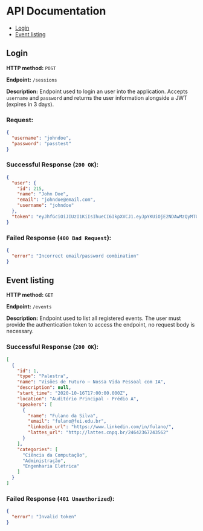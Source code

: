 # API Documentation

- [Login](#login)
- [Event listing](#event-listing)

## Login

**HTTP method:** `POST`

**Endpoint:** `/sessions`

**Description:** Endpoint used to login an user into the application. Accepts `username` and `password` and returns the user information alongside a JWT (expires in 3 days).

### Request:

```json
{
  "username": "johndoe",
  "password": "passtest"
}
```

### Successful Response (`200 OK`):

```json
{
  "user": {
    "id": 215,
    "name": "John Doe",
    "email": "johndoe@email.com",
    "username": "johndoe"
  },
  "token": "eyJhfGciOiJIUzI1KiIsIhueCI6IkpXVCJ1.eyJpYKUiOjE2NDAwMzQyMTUsIxV4cCI6MTYwMDI5MzQxNSwbr2ViIjoiMzUifQ.30_J1xbClnCPUGqpd_LkS-HKqmhuePrIInT30mWqNVA"
}
```

### Failed Response (`400 Bad Request`):

```json
{
  "error": "Incorrect email/password combination"
}
```

## Event listing

**HTTP method:** `GET`

**Endpoint:** `/events`

**Description:** Endpoint used to list all registered events. The user must provide the authentication token to access the endpoint, no request body is necessary.

### Successful Response (`200 OK`):

```json
[
  {
    "id": 1,
    "type": "Palestra",
    "name": "Visões de Futuro – Nossa Vida Pessoal com IA",
    "description": null,
    "start_time": "2020-10-16T17:00:00.000Z",
    "location": "Auditório Principal - Prédio A",
    "speakers": [
      {
        "name": "Fulano da Silva",
        "email": "fulano@fei.edu.br",
        "linkedin_url": "https://www.linkedin.com/in/fulano/",
        "lattes_url": "http://lattes.cnpq.br/24642367243562"
      }
    ],
    "categories": [
      "Ciência da Computação",
      "Administração",
      "Engenharia Elétrica"
    ]
  }
]
```

### Failed Response (`401 Unauthorized`):

```json
{
  "error": "Invalid token"
}
```
